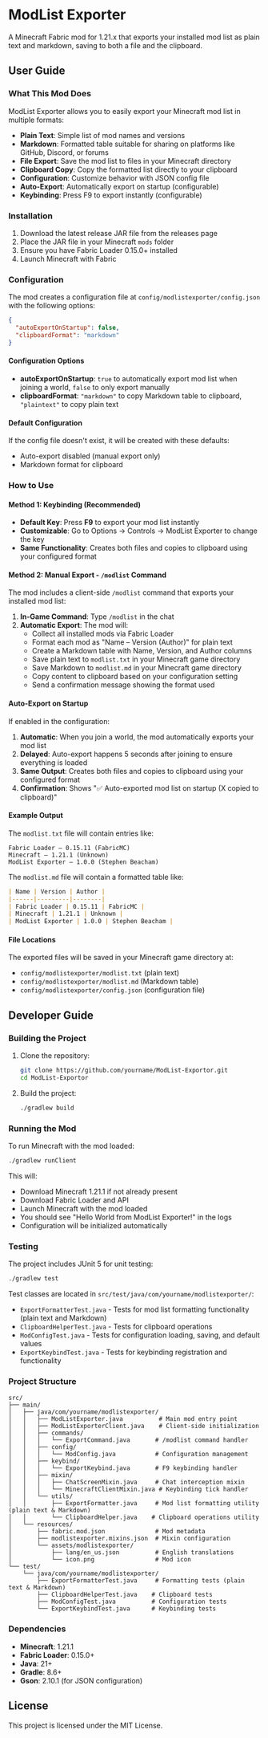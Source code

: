 # ModList Exporter

A Minecraft Fabric mod for 1.21.x that exports your installed mod list as plain text and markdown, saving to both a file and the clipboard.

## User Guide

### What This Mod Does

ModList Exporter allows you to easily export your Minecraft mod list in multiple formats:
- **Plain Text**: Simple list of mod names and versions
- **Markdown**: Formatted table suitable for sharing on platforms like GitHub, Discord, or forums
- **File Export**: Save the mod list to files in your Minecraft directory
- **Clipboard Copy**: Copy the formatted list directly to your clipboard
- **Configuration**: Customize behavior with JSON config file
- **Auto-Export**: Automatically export on startup (configurable)
- **Keybinding**: Press F9 to export instantly (configurable)

### Installation

1. Download the latest release JAR file from the releases page
2. Place the JAR file in your Minecraft `mods` folder
3. Ensure you have Fabric Loader 0.15.0+ installed
4. Launch Minecraft with Fabric

### Configuration

The mod creates a configuration file at `config/modlistexporter/config.json` with the following options:

```json
{
  "autoExportOnStartup": false,
  "clipboardFormat": "markdown"
}
```

#### Configuration Options

- **autoExportOnStartup**: `true` to automatically export mod list when joining a world, `false` to only export manually
- **clipboardFormat**: `"markdown"` to copy Markdown table to clipboard, `"plaintext"` to copy plain text

#### Default Configuration

If the config file doesn't exist, it will be created with these defaults:
- Auto-export disabled (manual export only)
- Markdown format for clipboard

### How to Use

#### Method 1: Keybinding (Recommended)
- **Default Key**: Press **F9** to export your mod list instantly
- **Customizable**: Go to Options → Controls → ModList Exporter to change the key
- **Same Functionality**: Creates both files and copies to clipboard using your configured format

#### Method 2: Manual Export - `/modlist` Command

The mod includes a client-side `/modlist` command that exports your installed mod list:

1. **In-Game Command**: Type `/modlist` in the chat
2. **Automatic Export**: The mod will:
   - Collect all installed mods via Fabric Loader
   - Format each mod as "Name – Version (Author)" for plain text
   - Create a Markdown table with Name, Version, and Author columns
   - Save plain text to `modlist.txt` in your Minecraft game directory
   - Save Markdown to `modlist.md` in your Minecraft game directory
   - Copy content to clipboard based on your configuration setting
   - Send a confirmation message showing the format used

#### Auto-Export on Startup

If enabled in the configuration:
1. **Automatic**: When you join a world, the mod automatically exports your mod list
2. **Delayed**: Auto-export happens 5 seconds after joining to ensure everything is loaded
3. **Same Output**: Creates both files and copies to clipboard using your configured format
4. **Confirmation**: Shows "✅ Auto-exported mod list on startup (X copied to clipboard)"

#### Example Output

The `modlist.txt` file will contain entries like:
```
Fabric Loader – 0.15.11 (FabricMC)
Minecraft – 1.21.1 (Unknown)
ModList Exporter – 1.0.0 (Stephen Beacham)
```

The `modlist.md` file will contain a formatted table like:
```markdown
| Name | Version | Author |
|------|---------|--------|
| Fabric Loader | 0.15.11 | FabricMC |
| Minecraft | 1.21.1 | Unknown |
| ModList Exporter | 1.0.0 | Stephen Beacham |
```

#### File Locations

The exported files will be saved in your Minecraft game directory at:
- `config/modlistexporter/modlist.txt` (plain text)
- `config/modlistexporter/modlist.md` (Markdown table)
- `config/modlistexporter/config.json` (configuration file)

## Developer Guide

### Building the Project

1. Clone the repository:
   ```bash
   git clone https://github.com/yourname/ModList-Exportor.git
   cd ModList-Exportor
   ```

2. Build the project:
   ```bash
   ./gradlew build
   ```

### Running the Mod

To run Minecraft with the mod loaded:

```bash
./gradlew runClient
```

This will:
- Download Minecraft 1.21.1 if not already present
- Download Fabric Loader and API
- Launch Minecraft with the mod loaded
- You should see "Hello World from ModList Exporter!" in the logs
- Configuration will be initialized automatically

### Testing

The project includes JUnit 5 for unit testing:

```bash
./gradlew test
```

Test classes are located in `src/test/java/com/yourname/modlistexporter/`:
- `ExportFormatterTest.java` - Tests for mod list formatting functionality (plain text and Markdown)
- `ClipboardHelperTest.java` - Tests for clipboard operations
- `ModConfigTest.java` - Tests for configuration loading, saving, and default values
- `ExportKeybindTest.java` - Tests for keybinding registration and functionality

### Project Structure

```
src/
├── main/
│   ├── java/com/yourname/modlistexporter/
│   │   ├── ModListExporter.java          # Main mod entry point
│   │   ├── ModListExporterClient.java    # Client-side initialization
│   │   ├── commands/
│   │   │   └── ExportCommand.java       # /modlist command handler
│   │   ├── config/
│   │   │   └── ModConfig.java           # Configuration management
│   │   ├── keybind/
│   │   │   └── ExportKeybind.java       # F9 keybinding handler
│   │   ├── mixin/
│   │   │   ├── ChatScreenMixin.java     # Chat interception mixin
│   │   │   └── MinecraftClientMixin.java # Keybinding tick handler
│   │   └── utils/
│   │       ├── ExportFormatter.java     # Mod list formatting utility (plain text & Markdown)
│   │       └── ClipboardHelper.java    # Clipboard operations utility
│   └── resources/
│       ├── fabric.mod.json              # Mod metadata
│       ├── modlistexporter.mixins.json  # Mixin configuration
│       └── assets/modlistexporter/
│           ├── lang/en_us.json          # English translations
│           └── icon.png                 # Mod icon
└── test/
    └── java/com/yourname/modlistexporter/
        ├── ExportFormatterTest.java     # Formatting tests (plain text & Markdown)
        ├── ClipboardHelperTest.java    # Clipboard tests
        ├── ModConfigTest.java          # Configuration tests
        └── ExportKeybindTest.java      # Keybinding tests
```

### Dependencies

- **Minecraft**: 1.21.1
- **Fabric Loader**: 0.15.0+
- **Java**: 21+
- **Gradle**: 8.6+
- **Gson**: 2.10.1 (for JSON configuration)

## License

This project is licensed under the MIT License.
